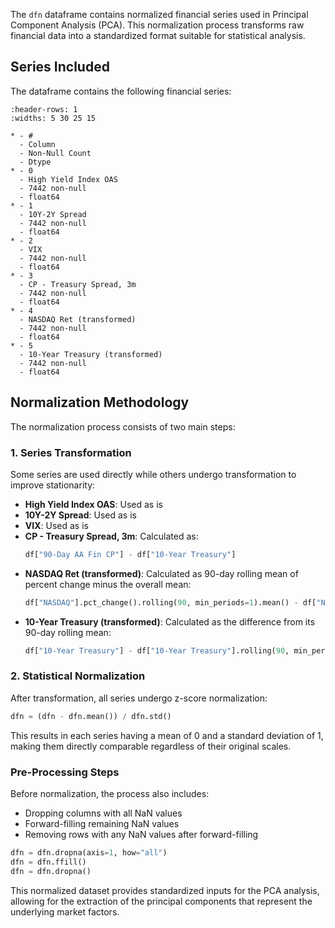 The `dfn` dataframe contains normalized financial series used in Principal Component Analysis (PCA). This normalization process transforms raw financial data into a standardized format suitable for statistical analysis.

## Series Included

The dataframe contains the following financial series:

```{list-table}
:header-rows: 1
:widths: 5 30 25 15

* - #
  - Column
  - Non-Null Count
  - Dtype
* - 0
  - High Yield Index OAS
  - 7442 non-null
  - float64
* - 1
  - 10Y-2Y Spread
  - 7442 non-null
  - float64
* - 2
  - VIX
  - 7442 non-null
  - float64
* - 3
  - CP - Treasury Spread, 3m
  - 7442 non-null
  - float64
* - 4
  - NASDAQ Ret (transformed)
  - 7442 non-null
  - float64
* - 5
  - 10-Year Treasury (transformed)
  - 7442 non-null
  - float64
```

## Normalization Methodology

The normalization process consists of two main steps:

### 1. Series Transformation

Some series are used directly while others undergo transformation to improve stationarity:

- **High Yield Index OAS**: Used as is
- **10Y-2Y Spread**: Used as is
- **VIX**: Used as is
- **CP - Treasury Spread, 3m**: Calculated as:
  ```python
  df["90-Day AA Fin CP"] - df["10-Year Treasury"]
  ```
- **NASDAQ Ret (transformed)**: Calculated as 90-day rolling mean of percent change minus the overall mean:
  ```python
  df["NASDAQ"].pct_change().rolling(90, min_periods=1).mean() - df["NASDAQ"].pct_change().mean()
  ```
- **10-Year Treasury (transformed)**: Calculated as the difference from its 90-day rolling mean:
  ```python
  df["10-Year Treasury"] - df["10-Year Treasury"].rolling(90, min_periods=1).mean()
  ```

### 2. Statistical Normalization

After transformation, all series undergo z-score normalization:

```python
dfn = (dfn - dfn.mean()) / dfn.std()
```

This results in each series having a mean of 0 and a standard deviation of 1, making them directly comparable regardless of their original scales.

### Pre-Processing Steps

Before normalization, the process also includes:

- Dropping columns with all NaN values
- Forward-filling remaining NaN values
- Removing rows with any NaN values after forward-filling

```python
dfn = dfn.dropna(axis=1, how="all")
dfn = dfn.ffill()
dfn = dfn.dropna()
```

This normalized dataset provides standardized inputs for the PCA analysis, allowing for the extraction of the principal components that represent the underlying market factors.